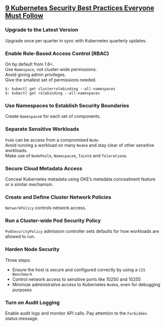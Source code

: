 ## [9 Kubernetes Security Best Practices Everyone Must Follow](https://www.cncf.io/blog/2019/01/14/9-kubernetes-security-best-practices-everyone-must-follow/)

### Upgrade to the Latest Version

Upgrade once per quarter in sync with Kubernetes quarterly updates.  

### Enable Role-Based Access Control (RBAC)

On by default from 1.6+.  
Use `Namespace`, not cluster-wide permissions.  
Avoid giving admin privileges.  
Give the smallest set of permissions needed.  

```
$: kubectl get clusterrolebinding --all-namespaces
$: kubectl get rolebinding --all-namespaces
```

### Use Namespaces to Establish Security Boundaries

Create `Namespace`s for each set of components.  

### Separate Sensitive Workloads

`Pod`s can be access from a compromised `Node`.  
Avoid running a workload on many `Node`s and stay clear of other sensitive workloads.  
Make use of `NodePool`s, `Namespace`s, `Taint`s and `Toleration`s.  

### Secure Cloud Metadata Access

Conceal Kubernetes metadata using GKE’s metadata concealment feature or a similar mechanism.  

### Create and Define Cluster Network Policies

`NetworkPolicy` controls network access.  

### Run a Cluster-wide Pod Security Policy

`PodSecurityPolicy` admission controller sets defaults for how workloads are allowed to run.   

### Harden Node Security

Three steps:
* Ensure the host is secure and configured correctly by using a `CIS Benchmark`
* Control network access to sensitive ports like 10250 and 10255
* Minimize administrative access to Kubernetes `Node`s, even for debugging purposes

### Turn on Audit Logging

Enable audit logs and monitor API calls. Pay attention to the `Forbidden` status message.  
